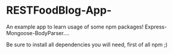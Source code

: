 # RESTFoodBlog-App-
An example app to learn usage of some npm packages! Express-Mongoose-BodyParser....

Be sure to install all dependencies you will need, first of all npm ;)
